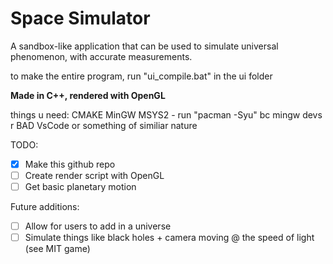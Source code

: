 # Space Simulator
A sandbox-like application that can be used to simulate universal phenomenon, with accurate measurements. 

to make the entire program, run "ui_compile.bat" in the ui folder 

**Made in C++, rendered with OpenGL**

things u need: 
CMAKE 
MinGW 
MSYS2 - run "pacman -Syu" bc mingw devs r BAD 
VsCode or something of similiar nature 


TODO: 
- [x] Make this github repo 
- [ ] Create render script with OpenGL
- [ ] Get basic planetary motion 

Future additions: 
- [ ] Allow for users to add in a universe
- [ ] Simulate things like black holes + camera moving @ the speed of light (see MIT game)